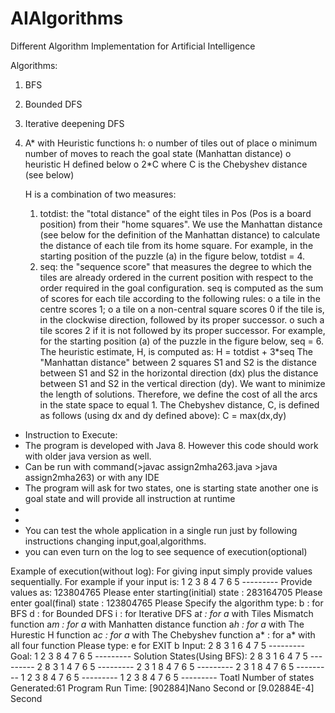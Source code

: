 # AIAlgorithms
Different Algorithm Implementation for Artificial Intelligence

Algorithms:

1. BFS
2. Bounded DFS
3. Iterative deepening DFS

4. A* with Heuristic functions h:
    o number of tiles out of place
    o minimum number of moves to reach the goal state (Manhattan distance)
    o heuristic H defined below
    o 2*C where C is the Chebyshev distance (see below)
   
    H is a combination of two measures:
    1. totdist: the "total distance" of the eight tiles in Pos (Pos is a board position) from their
    "home squares". We use the Manhattan distance (see below for the definition of the
    Manhattan distance) to calculate the distance of each tile from its home square. For
    example, in the starting position of the puzzle (a) in the figure below, totdist = 4.
    2. seq: the "sequence score" that measures the degree to which the tiles are already ordered
      in the current position with respect to the order required in the goal configuration. seq is
      computed as the sum of scores for each tile according to the following rules:
      o a tile in the centre scores 1;
      o a tile on a non-central square scores 0 if the tile is, in the clockwise direction,
      followed by its proper successor.
      o such a tile scores 2 if it is not followed by its proper successor.
      For example, for the starting position (a) of the puzzle in the figure below, seq = 6.
      The heuristic estimate, H, is computed as:
      H = totdist + 3*seq
    The "Manhattan distance" between 2 squares S1 and S2 is the distance between S1 and S2 in
    the horizontal direction (dx) plus the distance between S1 and S2 in the vertical direction (dy).
    We want to minimize the length of solutions. Therefore, we define the cost of all the arcs in the
    state space to equal 1.
    The Chebyshev distance, C, is defined as follows (using dx and dy defined above):
    C = max(dx,dy)

 * Instruction to Execute:
 * The program is developed with Java 8. However this code should work with older java version as well.
 * Can be run with command(>javac assign2mha263.java		>java assign2mha263) or with any IDE
 * The program will ask for two states, one is starting state another one is goal state and will provide all instruction at runtime
 * 
 * 
 * You can test the whole application in a single run just by following instructions changing input,goal,algorithms.
 * you can even turn on the log to see sequence of execution(optional)

 
  Example of execution(without log):
  For giving input simply provide values sequentially. For example if your input is:
	1 2 3
	8   4
	7 6 5
	---------
	Provide values as: 123804765
	Please enter starting(initial) state :
	283164705
	Please enter goal(final) state :
	123804765
	Please Specify the algorithm type:
	b : for BFS
	d : for Bounded DFS
	i : for Iterative DFS
	a*t : for a* with Tiles Mismatch function
	a*m : for a* with Manhatten distance function
	a*h : for a* with The Hurestic H function
	a*c : for a* with The Chebyshev function
	a* : for a* with all four function
	Please type: e for EXIT
	b
	Input:
	2 8 3
	1 6 4
	7   5
	---------
	Goal:
	1 2 3
	8   4
	7 6 5
	---------
	Solution States(Using BFS):
	2 8 3
	1 6 4
	7   5
	---------
	2 8 3
	1   4
	7 6 5
	---------
	2   3
	1 8 4
	7 6 5
	---------
	  2 3
	1 8 4
	7 6 5
	---------
	1 2 3
	  8 4
	7 6 5
	---------
	1 2 3
	8   4
	7 6 5
	---------
	Toatl Number of states Generated:61
	Program Run Time: [902884]Nano Second or [9.02884E-4] Second 
  
 
